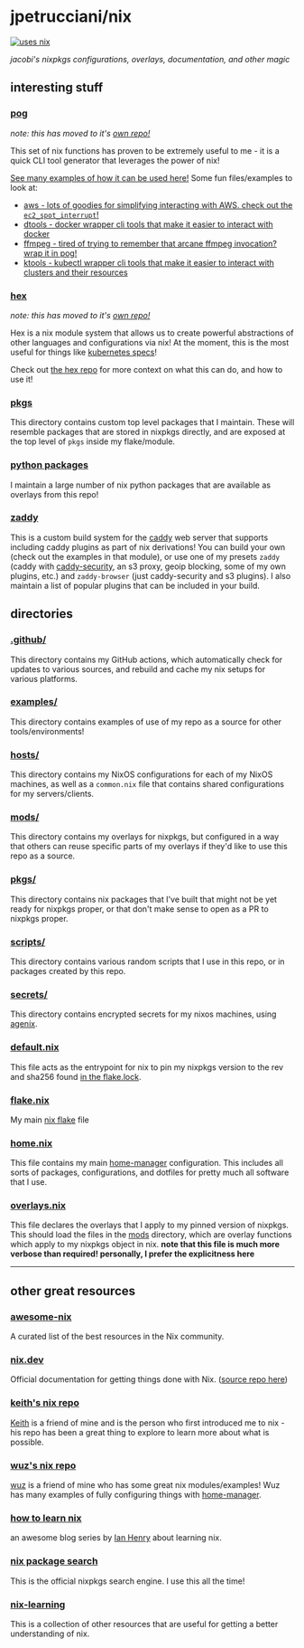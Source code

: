 # jpetrucciani/nix

[![uses nix](https://img.shields.io/badge/uses-nix-%237EBAE4)](https://nixos.org/)

_jacobi's nixpkgs configurations, overlays, documentation, and other magic_

## interesting stuff

### [pog](https://pog.gemologic.dev/)

_note: this has moved to it's [own repo!](https://github.com/jpetrucciani/pog)_

This set of nix functions has proven to be extremely useful to me - it is a quick CLI tool generator that leverages the power of nix!

[See many examples of how it can be used here!](./mods/pog/) Some fun files/examples to look at:

- [aws - lots of goodies for simplifying interacting with AWS. check out the `ec2_spot_interrupt`!](./mods/pog/aws.nix)
- [dtools - docker wrapper cli tools that make it easier to interact with docker](./mods/pog/docker.nix)
- [ffmpeg - tired of trying to remember that arcane ffmpeg invocation? wrap it in pog!](./mods/pog/ffmpeg.nix)
- [ktools - kubectl wrapper cli tools that make it easier to interact with clusters and their resources](./mods/pog/k8s.nix)

### [hex](https://hex.gemologic.dev/)

_note: this has moved to it's [own repo!](https://github.com/jpetrucciani/hex)_

Hex is a nix module system that allows us to create powerful abstractions of other languages and configurations via nix! At the moment, this is the most useful for things like [kubernetes specs](https://kubernetes.io/docs/concepts/overview/working-with-objects/)!

Check out [the hex repo](https://github.com/jpetrucciani/hex) for more context on what this can do, and how to use it!

### [pkgs](./pkgs/)

This directory contains custom top level packages that I maintain. These will resemble packages that are stored in nixpkgs directly, and are exposed at the top level of `pkgs` inside my flake/module.

### [python packages](./mods/python/)

I maintain a large number of nix python packages that are available as overlays from this repo!

### [zaddy](./mods/pkgs/zaddy.nix)

This is a custom build system for the [caddy](https://caddyserver.com/) web server that supports including caddy plugins as part of nix derivations! You can build your own (check out the examples in that module), or use one of my presets `zaddy` (caddy with [caddy-security](sha256-ww1mWXRKD53S8ytFbyKGn7vXZ5rJjvjOFQpdeDWJz4c=), an s3 proxy, geoip blocking, some of my own plugins, etc.) and `zaddy-browser` (just caddy-security and s3 plugins). I also maintain a list of popular plugins that can be included in your build.

## directories

### [.github/](./.github/)

This directory contains my GitHub actions, which automatically check for updates to various sources, and rebuild and cache my nix setups for various platforms.

### [examples/](./examples/)

This directory contains examples of use of my repo as a source for other tools/environments!

### [hosts/](./hosts/)

This directory contains my NixOS configurations for each of my NixOS machines, as well as a `common.nix` file that contains shared configurations for my servers/clients.

### [mods/](./mods/)

This directory contains my overlays for nixpkgs, but configured in a way that others can reuse specific parts of my overlays if they'd like to use this repo as a source.

### [pkgs/](./pkgs/)

This directory contains nix packages that I've built that might not be yet ready for nixpkgs proper, or that don't make sense to open as a PR to nixpkgs proper.

### [scripts/](./scripts/)

This directory contains various random scripts that I use in this repo, or in packages created by this repo.

### [secrets/](./secrets/)

This directory contains encrypted secrets for my nixos machines, using [agenix](https://github.com/ryantm/agenix).

### [default.nix](./default.nix)

This file acts as the entrypoint for nix to pin my nixpkgs version to the rev and sha256 found [in the flake.lock](./flake.lock).

### [flake.nix](./flake.nix)

My main [nix flake](https://nixos.wiki/wiki/Flakes) file

### [home.nix](./home.nix)

This file contains my main [home-manager](https://github.com/nix-community/home-manager) configuration. This includes all sorts of packages, configurations, and dotfiles for pretty much all software that I use.

### [overlays.nix](./overlays.nix)

This file declares the overlays that I apply to my pinned version of nixpkgs. This should load the files in the [mods](./mods/) directory, which are overlay functions which apply to my nixpkgs object in nix. **note that this file is much more verbose than required! personally, I prefer the explicitness here**

---

## other great resources

### [awesome-nix](https://github.com/nix-community/awesome-nix)

A curated list of the best resources in the Nix community.

### [nix.dev](https://nix.dev/)

Official documentation for getting things done with Nix. ([source repo here](https://github.com/NixOS/nix.dev))

### [keith's nix repo](https://github.com/kwbauson/cfg)

[Keith](https://github.com/kwbauson/) is a friend of mine and is the person who first introduced me to nix - his repo has been a great thing to explore to learn more about what is possible.

### [wuz's nix repo](https://github.com/wuz/prst)

[wuz](https://github.com/wuz) is a friend of mine who has some great nix modules/examples! Wuz has many examples of fully configuring things with [home-manager](https://github.com/nix-community/home-manager).

### [how to learn nix](https://ianthehenry.com/posts/how-to-learn-nix/)

an awesome blog series by [Ian Henry](https://twitter.com/ianthehenry) about learning nix.

### [nix package search](https://search.nixos.org/packages?channel=unstable)

This is the official nixpkgs search engine. I use this all the time!

### [nix-learning](https://github.com/humancalico/nix-learning)

This is a collection of other resources that are useful for getting a better understanding of nix.
